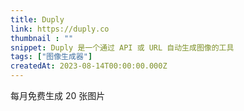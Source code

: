 ```yaml
---
title: Duply
link: https://duply.co
thumbnail : ""
snippet: Duply 是一个通过 API 或 URL 自动生成图像的工具
tags: ["图像生成器"]
createdAt: 2023-08-14T00:00:00.000Z
---
```

每月免费生成 20 张图片